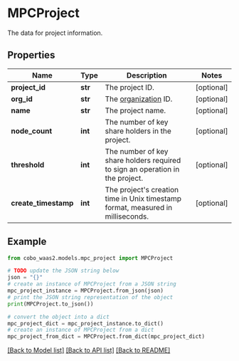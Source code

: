 # MPCProject

The data for project information.

## Properties

Name | Type | Description | Notes
------------ | ------------- | ------------- | -------------
**project_id** | **str** | The project ID. | [optional] 
**org_id** | **str** | The [organization](https://manuals.cobo.com/en/portal/organization/introduction) ID. | [optional] 
**name** | **str** | The project name. | [optional] 
**node_count** | **int** | The number of key share holders in the project. | [optional] 
**threshold** | **int** | The number of key share holders required to sign an operation in the project. | [optional] 
**create_timestamp** | **int** | The project&#39;s creation time in Unix timestamp format, measured in milliseconds. | [optional] 

## Example

```python
from cobo_waas2.models.mpc_project import MPCProject

# TODO update the JSON string below
json = "{}"
# create an instance of MPCProject from a JSON string
mpc_project_instance = MPCProject.from_json(json)
# print the JSON string representation of the object
print(MPCProject.to_json())

# convert the object into a dict
mpc_project_dict = mpc_project_instance.to_dict()
# create an instance of MPCProject from a dict
mpc_project_from_dict = MPCProject.from_dict(mpc_project_dict)
```
[[Back to Model list]](../README.md#documentation-for-models) [[Back to API list]](../README.md#documentation-for-api-endpoints) [[Back to README]](../README.md)



